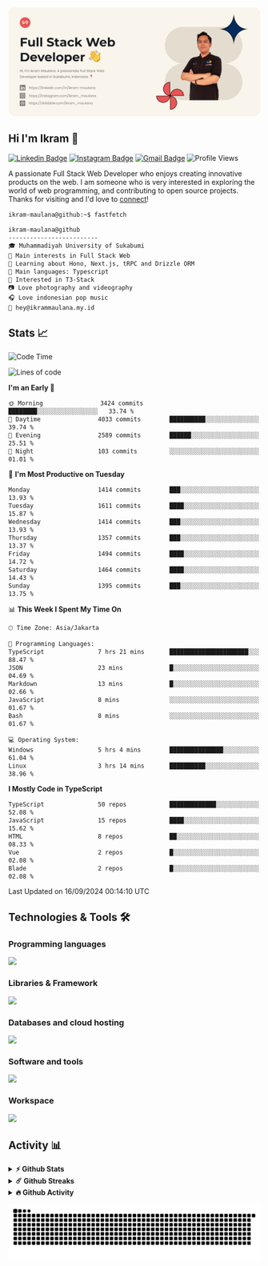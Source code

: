 ![IkramBanner](ikrambanner.webp)

## Hi I'm Ikram 👋

[![Linkedin Badge](https://img.shields.io/badge/-ikram--maulana-blue?style=flat&logo=Linkedin&logoColor=white&link=https://links.ikrammaulana.my.id/s/linkedin)](https://links.ikrammaulana.my.id/s/linkedin)
[![Instagram Badge](https://img.shields.io/badge/-@ikram__maulana-purple?style=flat&logo=instagram&logoColor=white&link=https://links.ikrammaulana.my.id/s/instagram)](https://links.ikrammaulana.my.id/s/instagram)
[![Gmail Badge](https://img.shields.io/badge/-ikrammaulana-c14438?style=flat&logo=Gmail&logoColor=white&link=https://links.ikrammaulana.my.id/s/email)](https://links.ikrammaulana.my.id/s/email)
![Profile Views](https://komarev.com/ghpvc/?username=Ikram-Maulana)

A passionate Full Stack Web Developer who enjoys creating innovative products on the web. I am someone who is very interested in exploring the world of web programming, and contributing to open source projects. Thanks for visiting and I'd love to [connect](https://links.ikrammaulana.my.id/s/linkedin)!

```console
ikram-maulana@github:~$ fastfetch
```

```console
ikram-maulana@github
-------------------------
🎓 Muhammadiyah University of Sukabumi
🔎 Main interests in Full Stack Web
🌱 Learning about Hono, Next.js, tRPC and Drizzle ORM
🌟 Main languages: Typescript
🚩 Interested in T3-Stack
📷 Love photography and videography
🎧 Love indonesian pop music
📧 hey@ikrammaulana.my.id
```

## Stats 📈

<!--START_SECTION:waka-->
![Code Time](http://img.shields.io/badge/Code%20Time-1%2C999%20hrs%2027%20mins-blue)

![Lines of code](https://img.shields.io/badge/From%20Hello%20World%20I%27ve%20Written-13.8%20million%20lines%20of%20code-blue)

**I'm an Early 🐤** 

```text
🌞 Morning                3424 commits        ████████░░░░░░░░░░░░░░░░░   33.74 % 
🌆 Daytime                4033 commits        ██████████░░░░░░░░░░░░░░░   39.74 % 
🌃 Evening                2589 commits        ██████░░░░░░░░░░░░░░░░░░░   25.51 % 
🌙 Night                  103 commits         ░░░░░░░░░░░░░░░░░░░░░░░░░   01.01 % 
```
📅 **I'm Most Productive on Tuesday** 

```text
Monday                   1414 commits        ███░░░░░░░░░░░░░░░░░░░░░░   13.93 % 
Tuesday                  1611 commits        ████░░░░░░░░░░░░░░░░░░░░░   15.87 % 
Wednesday                1414 commits        ███░░░░░░░░░░░░░░░░░░░░░░   13.93 % 
Thursday                 1357 commits        ███░░░░░░░░░░░░░░░░░░░░░░   13.37 % 
Friday                   1494 commits        ████░░░░░░░░░░░░░░░░░░░░░   14.72 % 
Saturday                 1464 commits        ████░░░░░░░░░░░░░░░░░░░░░   14.43 % 
Sunday                   1395 commits        ███░░░░░░░░░░░░░░░░░░░░░░   13.75 % 
```


📊 **This Week I Spent My Time On** 

```text
🕑︎ Time Zone: Asia/Jakarta

💬 Programming Languages: 
TypeScript               7 hrs 21 mins       ██████████████████████░░░   88.47 % 
JSON                     23 mins             █░░░░░░░░░░░░░░░░░░░░░░░░   04.69 % 
Markdown                 13 mins             █░░░░░░░░░░░░░░░░░░░░░░░░   02.66 % 
JavaScript               8 mins              ░░░░░░░░░░░░░░░░░░░░░░░░░   01.67 % 
Bash                     8 mins              ░░░░░░░░░░░░░░░░░░░░░░░░░   01.67 % 

💻 Operating System: 
Windows                  5 hrs 4 mins        ███████████████░░░░░░░░░░   61.04 % 
Linux                    3 hrs 14 mins       ██████████░░░░░░░░░░░░░░░   38.96 % 
```

**I Mostly Code in TypeScript** 

```text
TypeScript               50 repos            █████████████░░░░░░░░░░░░   52.08 % 
JavaScript               15 repos            ████░░░░░░░░░░░░░░░░░░░░░   15.62 % 
HTML                     8 repos             ██░░░░░░░░░░░░░░░░░░░░░░░   08.33 % 
Vue                      2 repos             █░░░░░░░░░░░░░░░░░░░░░░░░   02.08 % 
Blade                    2 repos             █░░░░░░░░░░░░░░░░░░░░░░░░   02.08 % 
```




 Last Updated on 16/09/2024 00:14:10 UTC
<!--END_SECTION:waka-->

## Technologies & Tools 🛠️

### Programming languages

<a href="https://skillicons.dev">
<img src="https://skillicons.dev/icons?i=html,css,sass,js,ts,php,py" />
</a>

### Libraries & Framework

<a href="https://skillicons.dev">
<img src="https://skillicons.dev/icons?i=react,vue,next,laravel,express,tailwind,bootstrap">
</a>

### Databases and cloud hosting

<a href="https://skillicons.dev">
<img src="https://skillicons.dev/icons?i=sqlite,mysql,postgresql,redis,vercel,cloudflare" />
</a>

### Software and tools

<a href="https://skillicons.dev">
<img src="https://skillicons.dev/icons?i=github,vscode,postman,figma&perline=11" />
</a>

### Workspace

<a href="https://skillicons.dev">
<img src="https://skillicons.dev/icons?i=apple,ubuntu,windows&perline=11" />
</a>

## Activity 📊

<details>
  <summary><b>⚡ Github Stats</b></summary>

  <br />
  <img height="180em" src="https://github-readme-stats-eight-theta.vercel.app/api?username=ikram-maulana&show_icons=true&hide_border=true&&count_private=true&include_all_commits=true" />
  <img height="180em" src="https://github-readme-stats-eight-theta.vercel.app/api/top-langs/?username=ikram-maulana&show_icons=true&hide_border=true&layout=compact&langs_count=8"/>
</details>

<details>
  <summary><b>☄️ Github Streaks</b></summary>

  <br />
  <img height="180em" src="https://github-readme-streak-stats.herokuapp.com/?user=ikram-maulana&hide_border=true" />
</details>

<details>
  <summary><b>🔥 Github Activity</b></summary>

  <br />
  <img height="180em" src="https://github-readme-activity-graph.vercel.app/graph?username=ikram-maulana&theme=github-light" />
</details>

![snake gif](https://github.com/ikram-maulana/ikram-maulana/blob/output/github-snake.svg)
